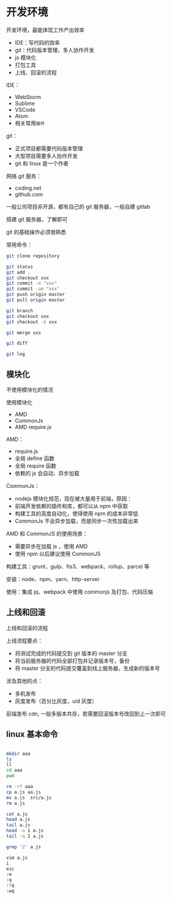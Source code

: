 # 开发环境

开发环境，最能体现工作产出效率

- IDE：写代码的效率
- git：代码版本管理，多人协作开发
- js 模块化
- 打包工具
- 上线、回滚的流程

IDE：

- WebStorm
- Sublime
- VSCode
- Atom
- 相关常用`插件`

git：

- 正式项目都需要代码版本管理
- 大型项目需要多人协作开发
- git 和 linux 是一个作者

网络 git 服务：

- coding.net
- github.com

一般公司项目非开源，都有自己的 git 服务器，一般自建 gitlab

搭建 git 服务器，了解即可

git 的基础操作必须很熟悉

常用命令：

```bash
git clone repository

git status
git add .
git checkout xxx
git commit -m "xxx"
git commit -am "xxx"
git push origin master
git pull origin master

git branch
git checkout xxx
git checkout -b xxx

git merge xxx

git diff

git log
```

## 模块化

不使用模块化的情况

使用模块化

- AMD
- CommonJs
- AMD require.js

AMD：

- require.js
- 全局 define 函数
- 全局 require 函数
- 依赖的 js 会自动、异步加载

CommonJs：

- nodejs 模块化规范，现在被大量用于前端，原因：
- 前端开发依赖的插件和库，都可以从 npm 中获取
- 构建工具的高度自动化，使得使用 npm 的成本非常低
- CommonJs 不会异步加载，而是同步一次性加载出来

AMD 和 CommonJS 的使用场景：

- 需要异步在加载 js ，使用 AMD
- 使用 npm 以后建议使用 CommonJS

构建工具：grunt、gulp、fis3、webpack、rollup、parcel 等

安装：node、npm、yarn、http-server

使用：集成 jq、webpack 中使用 commonjs 及打包、代码压缩

## 上线和回滚

上线和回滚的流程

上线流程要点：

- 将测试完成的代码提交到 git 版本的 master 分支
- 将当前服务器的代码全部打包并记录版本号，备份
- 将 master 分支的代码提交覆盖到线上服务器，生成新的版本号

涉及其他的点：

- 多机发布
- 灰度发布（百分比灰度，uid 灰度）

前端发布 cdn, 一般多版本共存，若需要回滚版本号改回到上一次即可

## linux 基本命令

```bash

mkdir aaa
ls
ll
cd aaa
pwd

rm -rf aaa
cp a.js aa.js
mv a.js  src/a.js
rm a.js

cat a.js
head a.js
tail a.js
head -a 1 a.js
tail -q 2 a.js

grep '2' a.js

vim a.js
i
esc
:w
:q
:!q
:wq
```
